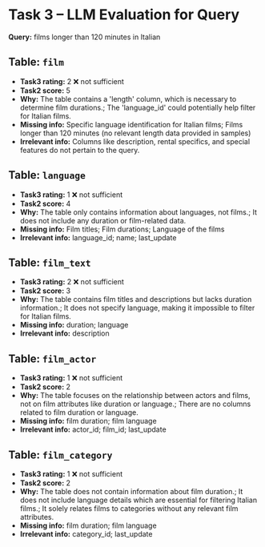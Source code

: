 # Task 3 – LLM Evaluation for Query

**Query:** films longer than 120 minutes in Italian


## Table: `film`
- **Task3 rating:** 2  ❌ not sufficient
- **Task2 score:** 5
- **Why:** The table contains a 'length' column, which is necessary to determine film durations.; The 'language_id' could potentially help filter for Italian films.
- **Missing info:** Specific language identification for Italian films; Films longer than 120 minutes (no relevant length data provided in samples)
- **Irrelevant info:** Columns like description, rental specifics, and special features do not pertain to the query.

## Table: `language`
- **Task3 rating:** 1  ❌ not sufficient
- **Task2 score:** 4
- **Why:** The table only contains information about languages, not films.; It does not include any duration or film-related data.
- **Missing info:** Film titles; Film durations; Language of the films
- **Irrelevant info:** language_id; name; last_update

## Table: `film_text`
- **Task3 rating:** 2  ❌ not sufficient
- **Task2 score:** 3
- **Why:** The table contains film titles and descriptions but lacks duration information.; It does not specify language, making it impossible to filter for Italian films.
- **Missing info:** duration; language
- **Irrelevant info:** description

## Table: `film_actor`
- **Task3 rating:** 1  ❌ not sufficient
- **Task2 score:** 2
- **Why:** The table focuses on the relationship between actors and films, not on film attributes like duration or language.; There are no columns related to film duration or language.
- **Missing info:** film duration; film language
- **Irrelevant info:** actor_id; film_id; last_update

## Table: `film_category`
- **Task3 rating:** 1  ❌ not sufficient
- **Task2 score:** 2
- **Why:** The table does not contain information about film duration.; It does not include language details which are essential for filtering Italian films.; It solely relates films to categories without any relevant film attributes.
- **Missing info:** film duration; film language
- **Irrelevant info:** category_id; last_update

